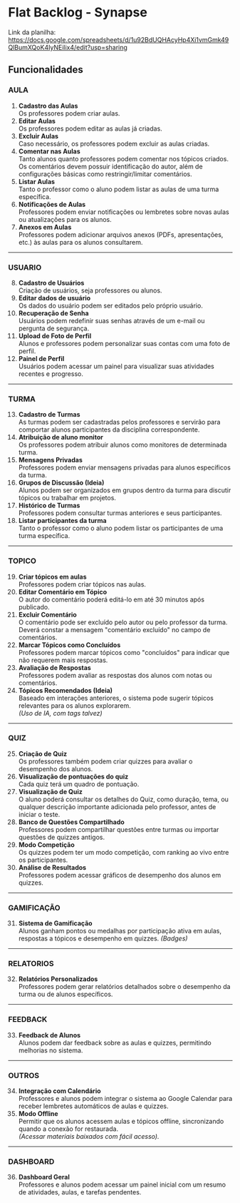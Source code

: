 # Flat Backlog - Synapse
Link da planilha: https://docs.google.com/spreadsheets/d/1u92BdUQHAcyHp4Xi1vmGmk49QlBumXQoK4IyNEilix4/edit?usp=sharing

## Funcionalidades

### AULA
1. **Cadastro das Aulas**  
   Os professores podem criar aulas.
2. **Editar Aulas**  
   Os professores podem editar as aulas já criadas.
3. **Excluir Aulas**  
   Caso necessário, os professores podem excluir as aulas criadas.
4. **Comentar nas Aulas**  
   Tanto alunos quanto professores podem comentar nos tópicos criados.  
   Os comentários devem possuir identificação do autor, além de configurações básicas como restringir/limitar comentários.
5. **Listar Aulas**  
   Tanto o professor como o aluno podem listar as aulas de uma turma específica.
6. **Notificações de Aulas**  
   Professores podem enviar notificações ou lembretes sobre novas aulas ou atualizações para os alunos.
7. **Anexos em Aulas**  
   Professores podem adicionar arquivos anexos (PDFs, apresentações, etc.) às aulas para os alunos consultarem.

---

### USUARIO
8. **Cadastro de Usuários**  
   Criação de usuários, seja professores ou alunos.
9. **Editar dados de usuário**  
   Os dados do usuário podem ser editados pelo próprio usuário.
10. **Recuperação de Senha**  
    Usuários podem redefinir suas senhas através de um e-mail ou pergunta de segurança.
11. **Upload de Foto de Perfil**  
    Alunos e professores podem personalizar suas contas com uma foto de perfil.
12. **Painel de Perfil**  
    Usuários podem acessar um painel para visualizar suas atividades recentes e progresso.

---

### TURMA
13. **Cadastro de Turmas**  
    As turmas podem ser cadastradas pelos professores e servirão para comportar alunos participantes da disciplina correspondente.
14. **Atribuição de aluno monitor**  
    Os professores podem atribuir alunos como monitores de determinada turma.
15. **Mensagens Privadas**  
    Professores podem enviar mensagens privadas para alunos específicos da turma.
16. **Grupos de Discussão (Ideia)**  
    Alunos podem ser organizados em grupos dentro da turma para discutir tópicos ou trabalhar em projetos.
17. **Histórico de Turmas**  
    Professores podem consultar turmas anteriores e seus participantes.
18. **Listar participantes da turma**  
    Tanto o professor como o aluno podem listar os participantes de uma turma específica.

---

### TOPICO
19. **Criar tópicos em aulas**  
    Professores podem criar tópicos nas aulas.
20. **Editar Comentário em Tópico**  
    O autor do comentário poderá editá-lo em até 30 minutos após publicado.
21. **Excluir Comentário**  
    O comentário pode ser excluído pelo autor ou pelo professor da turma.  
    Deverá constar a mensagem "comentário excluído" no campo de comentários.
22. **Marcar Tópicos como Concluídos**  
    Professores podem marcar tópicos como "concluídos" para indicar que não requerem mais respostas.
23. **Avaliação de Respostas**  
    Professores podem avaliar as respostas dos alunos com notas ou comentários.
24. **Tópicos Recomendados (Ideia)**  
    Baseado em interações anteriores, o sistema pode sugerir tópicos relevantes para os alunos explorarem.  
    *(Uso de IA, com tags talvez)*

---

### QUIZ
25. **Criação de Quiz**  
    Os professores também podem criar quizzes para avaliar o desempenho dos alunos.
26. **Visualização de pontuações do quiz**  
    Cada quiz terá um quadro de pontuação.
27. **Visualização de Quiz**  
    O aluno poderá consultar os detalhes do Quiz, como duração, tema, ou qualquer descrição importante adicionada pelo professor, antes de iniciar o teste.
28. **Banco de Questões Compartilhado**  
    Professores podem compartilhar questões entre turmas ou importar questões de quizzes antigos.
29. **Modo Competição**  
    Os quizzes podem ter um modo competição, com ranking ao vivo entre os participantes.
30. **Análise de Resultados**  
    Professores podem acessar gráficos de desempenho dos alunos em quizzes.

---

### GAMIFICAÇÃO
31. **Sistema de Gamificação**  
    Alunos ganham pontos ou medalhas por participação ativa em aulas, respostas a tópicos e desempenho em quizzes. *(Badges)*

---

### RELATORIOS
32. **Relatórios Personalizados**  
    Professores podem gerar relatórios detalhados sobre o desempenho da turma ou de alunos específicos.

---

### FEEDBACK
33. **Feedback de Alunos**  
    Alunos podem dar feedback sobre as aulas e quizzes, permitindo melhorias no sistema.

---

### OUTROS
34. **Integração com Calendário**  
    Professores e alunos podem integrar o sistema ao Google Calendar para receber lembretes automáticos de aulas e quizzes.
35. **Modo Offline**  
    Permitir que os alunos acessem aulas e tópicos offline, sincronizando quando a conexão for restaurada.  
    *(Acessar materiais baixados com fácil acesso).*

---

### DASHBOARD
36. **Dashboard Geral**  
    Professores e alunos podem acessar um painel inicial com um resumo de atividades, aulas, e tarefas pendentes.
